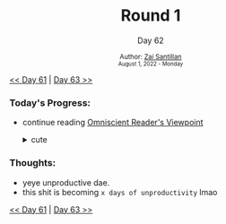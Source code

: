 <div align="center">
    <h1>Round 1</h1>
    <p>Day 62</p>
    <sub>
      Author: <a href="https://github.com/plskz" target="_blank">Zai Santillan</a>
      <br>
      <small>August 1, 2022 - Monday</small>
    </sub>
  </div>

[<< Day 61](day061.md) | [Day 63 >>](day063.md)

### Today's Progress:

- continue reading [Omniscient Reader's Viewpoint](https://anilist.co/manga/119257/Omniscient-Reader/)
  <details>
  <summary>cute</summary>

  ![dokkaebi](https://cdn.discordapp.com/attachments/1003319835394064394/1003354564877099078/unknown.png)
  ![dokkaebi](https://cdn.discordapp.com/attachments/1003319835394064394/1003372951216849076/unknown.png)
  ![dokkaebi](https://cdn.discordapp.com/attachments/1003319835394064394/1003374290319704084/unknown.png)
  ![dokkaebi](https://cdn.discordapp.com/attachments/1003319835394064394/1003377587814400040/unknown.png)
  ![dokkaebi](https://cdn.discordapp.com/attachments/1003319835394064394/1003378205853503528/unknown.png)
  ![dokkaebi](https://cdn.discordapp.com/attachments/1003319835394064394/1003383807270985818/unknown.png)
  ![dokkaebi](https://cdn.discordapp.com/attachments/1003319835394064394/1003384419421274242/unknown.png)
  ![dokkaebi](https://cdn.discordapp.com/attachments/1003319835394064394/1003384744567898152/unknown.png)
  ![dokkaebi](https://cdn.discordapp.com/attachments/1003319835394064394/1003385322991779840/unknown.png)
  ![dokkaebi](https://cdn.discordapp.com/attachments/1003319835394064394/1003387420684865606/unknown.png)
  ![dokkaebi](https://cdn.discordapp.com/attachments/1003319835394064394/1003387588868063312/unknown.png)
  ![dokkaebi](https://cdn.discordapp.com/attachments/1003319835394064394/1003389304724262983/unknown.png)
  ![dokkaebi](https://cdn.discordapp.com/attachments/1003319835394064394/1003392929773146222/unknown.png)

  ![dokkaebi](https://cdn.discordapp.com/attachments/1003319835394064394/1003393035389898922/unknown.png)

  </details>

### Thoughts:

- yeye unproductive dae.
- this shit is becoming `x days of unproductivity` lmao

[<< Day 61](day061.md) | [Day 63 >>](day063.md)

